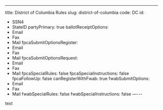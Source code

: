 ---
title: District of Columbia Rules
slug: district-of-columbia
code: DC
id: 
  - SSN4
  - StateID
partyPrimary: true
ballotReceiptOptions:
  - Email
  - Fax
  - Mail
fpcaSubmitOptionsRegister:
  - Email
  - Fax
  - Mail
fpcaSubmitOptionsRequest:
  - Email
  - Fax
  - Mail
fpcaSpecialRules: false
fpcaSpecialInstructions: false
fpcaFollowUp: false
canRegisterWithFwab: true
fwabSubmitOptions:
  - Email
  - Fax
  - Mail
fwabSpecialRules: false
fwabSpecialInstructions: false
—---

text
